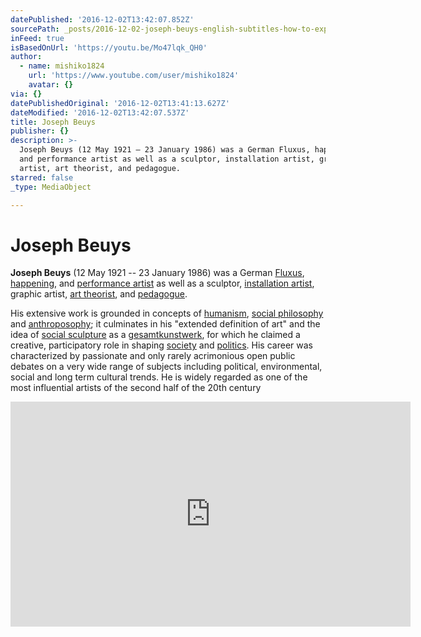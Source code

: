 ```yaml
---
datePublished: '2016-12-02T13:42:07.852Z'
sourcePath: _posts/2016-12-02-joseph-beuys-english-subtitles-how-to-explain-pictures-t.md
inFeed: true
isBasedOnUrl: 'https://youtu.be/Mo47lqk_QH0'
author:
  - name: mishiko1824
    url: 'https://www.youtube.com/user/mishiko1824'
    avatar: {}
via: {}
datePublishedOriginal: '2016-12-02T13:41:13.627Z'
dateModified: '2016-12-02T13:42:07.537Z'
title: Joseph Beuys
publisher: {}
description: >-
  Joseph Beuys (12 May 1921 – 23 January 1986) was a German Fluxus, happening,
  and performance artist as well as a sculptor, installation artist, graphic
  artist, art theorist, and pedagogue.
starred: false
_type: MediaObject

---
```

# Joseph Beuys

**Joseph Beuys** (12 May 1921 -- 23 January 1986) was a German [Fluxus][0], [happening][1], and [performance artist][2] as well as a sculptor, [installation artist][3], graphic artist, [art theorist][4], and [pedagogue][5].

His extensive work is grounded in concepts of [humanism][6], [social philosophy][7] and [anthroposophy][8]; it culminates in his "extended definition of art" and the idea of [social sculpture][9] as a [gesamtkunstwerk][10], for which he claimed a creative, participatory role in shaping [society][11] and [politics][12]. His career was characterized by passionate and only rarely acrimonious open public debates on a very wide range of subjects including political, environmental, social and long term cultural trends. He is widely regarded as one of the most influential artists of the second half of the 20th century

<iframe src="https://cdn.embedly.com/widgets/media.html?src=https%3A%2F%2Fwww.youtube.com%2Fembed%2FMo47lqk_QH0%3Ffeature%3Doembed&amp;url=http%3A%2F%2Fwww.youtube.com%2Fwatch%3Fv%3DMo47lqk_QH0&amp;image=https%3A%2F%2Fi.ytimg.com%2Fvi%2FMo47lqk_QH0%2Fhqdefault.jpg&amp;key=b7d04c9b404c499eba89ee7072e1c4f7&amp;type=text%2Fhtml&amp;schema=youtube" width="640" height="360" scrolling="no" frameborder="0" allowfullscreen="" style=""></iframe>



[0]: https://en.wikipedia.org/wiki/Fluxus "Fluxus"
[1]: https://en.wikipedia.org/wiki/Happening "Happening"
[2]: https://en.wikipedia.org/wiki/Performance_artist "Performance artist"
[3]: https://en.wikipedia.org/wiki/Installation_artist "Installation artist"
[4]: https://en.wikipedia.org/wiki/Art_theory "Art theory"
[5]: https://en.wikipedia.org/wiki/Pedagogue "Pedagogue"
[6]: https://en.wikipedia.org/wiki/Humanism "Humanism"
[7]: https://en.wikipedia.org/wiki/Social_philosophy "Social philosophy"
[8]: https://en.wikipedia.org/wiki/Anthroposophy "Anthroposophy"
[9]: https://en.wikipedia.org/wiki/Social_sculpture "Social sculpture"
[10]: https://en.wikipedia.org/wiki/Gesamtkunstwerk "Gesamtkunstwerk"
[11]: https://en.wikipedia.org/wiki/Society "Society"
[12]: https://en.wikipedia.org/wiki/Politics "Politics"